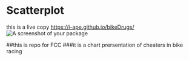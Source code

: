 # Scatterplot
this is a live copy  https://i-ape.github.io/bikeDrugs/
![A screenshot of your package](https://f.cloud.github.com/assets/69169/2290250/c35d867a-a017-11e3-86be-cd7c5bf3ff9b.gif)

##this is repo for FCC
###it is a chart prersentation of cheaters in bike racing 
